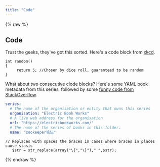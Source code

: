 ```yaml
---
title: "Code"
---
```


{% raw %}

## Code

Trust the geeks, they've got this sorted. Here's a code block from [xkcd](http://xkcd.com/221/).

~~~
int random()
{
     return 5; //Chosen by dice roll, guaranteed to be random
}
~~~

What about two consecutive clode blocks? Here's some YAML book metadata from this series, followed by some [funny code from StackOverflow](http://stackoverflow.com/a/766363/1781075).

~~~ yaml
series:
  # The name of the organisation or entity that owns this series
  organisation: "Electric Book Works"
  # A live web address for the organisation
  url: "https://electricbookworks.com/"
  # The name of the series of books in this folder.
  name: "zookeeper笔记"
~~~

~~~
// Replaces with spaces the braces in cases where braces in places cause stasis 
   $str = str_replace(array("\{","\}")," ",$str);
~~~

{% endraw %}
